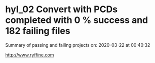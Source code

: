 # hyl_02 Convert with PCDs completed with 0 % success and 182 failing files

Summary of passing and failing projects on: 2020-03-22 at 00:40:32

http://www.ryffine.com
